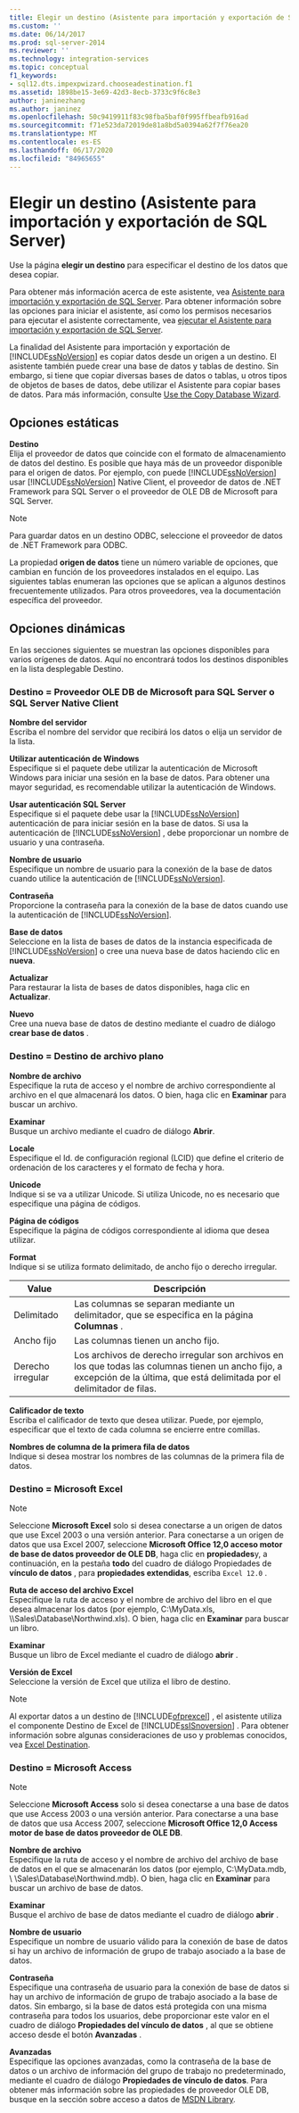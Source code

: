 ```yaml
---
title: Elegir un destino (Asistente para importación y exportación de SQL Server) | Microsoft Docs
ms.custom: ''
ms.date: 06/14/2017
ms.prod: sql-server-2014
ms.reviewer: ''
ms.technology: integration-services
ms.topic: conceptual
f1_keywords:
- sql12.dts.impexpwizard.chooseadestination.f1
ms.assetid: 1898be15-3e69-42d3-8ecb-3733c9f6c8e3
author: janinezhang
ms.author: janinez
ms.openlocfilehash: 50c9419911f83c98fba5baf0f995ffbeafb916ad
ms.sourcegitcommit: f71e523da72019de81a8bd5a0394a62f7f76ea20
ms.translationtype: MT
ms.contentlocale: es-ES
ms.lasthandoff: 06/17/2020
ms.locfileid: "84965655"
---
```

# <a name="choose-a-destination-sql-server-import-and-export-wizard"></a>Elegir un destino (Asistente para importación y exportación de SQL Server)
  Use la página **elegir un destino** para especificar el destino de los datos que desea copiar.  
  
 Para obtener más información acerca de este asistente, vea [Asistente para importación y exportación de SQL Server](import-and-export-data-with-the-sql-server-import-and-export-wizard.md). Para obtener información sobre las opciones para iniciar el asistente, así como los permisos necesarios para ejecutar el asistente correctamente, vea [ejecutar el Asistente para importación y exportación de SQL Server](start-the-sql-server-import-and-export-wizard.md).  
  
 La finalidad del Asistente para importación y exportación de [!INCLUDE[ssNoVersion](../../includes/ssnoversion-md.md)] es copiar datos desde un origen a un destino. El asistente también puede crear una base de datos y tablas de destino. Sin embargo, si tiene que copiar diversas bases de datos o tablas, u otros tipos de objetos de bases de datos, debe utilizar el Asistente para copiar bases de datos. Para más información, consulte [Use the Copy Database Wizard](../../relational-databases/databases/use-the-copy-database-wizard.md).  
  
## <a name="static-options"></a>Opciones estáticas  
 **Destino**  
 Elija el proveedor de datos que coincide con el formato de almacenamiento de datos del destino. Es posible que haya más de un proveedor disponible para el origen de datos. Por ejemplo, con puede [!INCLUDE[ssNoVersion](../../includes/ssnoversion-md.md)] usar [!INCLUDE[ssNoVersion](../../includes/ssnoversion-md.md)] Native Client, el proveedor de datos de .NET Framework para SQL Server o el proveedor de OLE DB de Microsoft para SQL Server.  
  
> [!NOTE]  
>  Para guardar datos en un destino ODBC, seleccione el proveedor de datos de .NET Framework para ODBC.  
  
 La propiedad **origen de datos** tiene un número variable de opciones, que cambian en función de los proveedores instalados en el equipo. Las siguientes tablas enumeran las opciones que se aplican a algunos destinos frecuentemente utilizados. Para otros proveedores, vea la documentación específica del proveedor.  
  
## <a name="dynamic-options"></a>Opciones dinámicas  
 En las secciones siguientes se muestran las opciones disponibles para varios orígenes de datos. Aquí no encontrará todos los destinos disponibles en la lista desplegable Destino.  
  
### <a name="destination--sql-server-native-client-or-microsoft-ole-db-provider-for-sql-server"></a>Destino = Proveedor OLE DB de Microsoft para SQL Server o SQL Server Native Client  
 **Nombre del servidor**  
 Escriba el nombre del servidor que recibirá los datos o elija un servidor de la lista.  
  
 **Utilizar autenticación de Windows**  
 Especifique si el paquete debe utilizar la autenticación de Microsoft Windows para iniciar una sesión en la base de datos. Para obtener una mayor seguridad, es recomendable utilizar la autenticación de Windows.  
  
 **Usar autenticación SQL Server**  
 Especifique si el paquete debe usar la [!INCLUDE[ssNoVersion](../../includes/ssnoversion-md.md)] autenticación de para iniciar sesión en la base de datos. Si usa la autenticación de [!INCLUDE[ssNoVersion](../../includes/ssnoversion-md.md)] , debe proporcionar un nombre de usuario y una contraseña.  
  
 **Nombre de usuario**  
 Especifique un nombre de usuario para la conexión de la base de datos cuando utilice la autenticación de [!INCLUDE[ssNoVersion](../../includes/ssnoversion-md.md)].  
  
 **Contraseña**  
 Proporcione la contraseña para la conexión de la base de datos cuando use la autenticación de [!INCLUDE[ssNoVersion](../../includes/ssnoversion-md.md)].  
  
 **Base de datos**  
 Seleccione en la lista de bases de datos de la instancia especificada de [!INCLUDE[ssNoVersion](../../includes/ssnoversion-md.md)] o cree una nueva base de datos haciendo clic en **nueva**.  
  
 **Actualizar**  
 Para restaurar la lista de bases de datos disponibles, haga clic en **Actualizar**.  
  
 **Nuevo**  
 Cree una nueva base de datos de destino mediante el cuadro de diálogo **crear base de datos** .  
  
### <a name="destination--flat-file-destination"></a>Destino = Destino de archivo plano  
 **Nombre de archivo**  
 Especifique la ruta de acceso y el nombre de archivo correspondiente al archivo en el que almacenará los datos. O bien, haga clic en **Examinar** para buscar un archivo.  
  
 **Examinar**  
 Busque un archivo mediante el cuadro de diálogo **Abrir**.  
  
 **Locale**  
 Especifique el Id. de configuración regional (LCID) que define el criterio de ordenación de los caracteres y el formato de fecha y hora.  
  
 **Unicode**  
 Indique si se va a utilizar Unicode. Si utiliza Unicode, no es necesario que especifique una página de códigos.  
  
 **Página de códigos**  
 Especifique la página de códigos correspondiente al idioma que desea utilizar.  
  
 **Format**  
 Indique si se utiliza formato delimitado, de ancho fijo o derecho irregular.  
  
|Value|Descripción|  
|-----------|-----------------|  
|Delimitado|Las columnas se separan mediante un delimitador, que se especifica en la página **Columnas** .|  
|Ancho fijo|Las columnas tienen un ancho fijo.|  
|Derecho irregular|Los archivos de derecho irregular son archivos en los que todas las columnas tienen un ancho fijo, a excepción de la última, que está delimitada por el delimitador de filas.|  
  
 **Calificador de texto**  
 Escriba el calificador de texto que desea utilizar. Puede, por ejemplo, especificar que el texto de cada columna se encierre entre comillas.  
  
 **Nombres de columna de la primera fila de datos**  
 Indique si desea mostrar los nombres de las columnas de la primera fila de datos.  
  
### <a name="destination--microsoft-excel"></a>Destino = Microsoft Excel  
  
> [!NOTE]  
>  Seleccione **Microsoft Excel** solo si desea conectarse a un origen de datos que use Excel 2003 o una versión anterior. Para conectarse a un origen de datos que usa Excel 2007, seleccione **Microsoft Office 12,0 acceso motor de base de datos proveedor de OLE DB**, haga clic en **propiedades**y, a continuación, en la pestaña **todo** del cuadro de diálogo Propiedades de **vínculo de datos** , para **propiedades extendidas**, escriba `Excel 12.0` .  
  
 **Ruta de acceso del archivo Excel**  
 Especifique la ruta de acceso y el nombre de archivo del libro en el que desea almacenar los datos (por ejemplo, C:\MyData.xls, \\\Sales\Database\Northwind.xls). O bien, haga clic en **Examinar** para buscar un libro.  
  
 **Examinar**  
 Busque un libro de Excel mediante el cuadro de diálogo **abrir** .  
  
 **Versión de Excel**  
 Seleccione la versión de Excel que utiliza el libro de destino.  
  
> [!NOTE]  
>  Al exportar datos a un destino de [!INCLUDE[ofprexcel](../../includes/ofprexcel-md.md)] , el asistente utiliza el componente Destino de Excel de [!INCLUDE[ssISnoversion](../../includes/ssisnoversion-md.md)] . Para obtener información sobre algunas consideraciones de uso y problemas conocidos, vea [Excel Destination](../data-flow/excel-destination.md).  
  
### <a name="destination--microsoft-access"></a>Destino = Microsoft Access  
  
> [!NOTE]  
>  Seleccione **Microsoft Access** solo si desea conectarse a una base de datos que use Access 2003 o una versión anterior. Para conectarse a una base de datos que usa Access 2007, seleccione **Microsoft Office 12,0 Access motor de base de datos proveedor de OLE DB**.  
  
 **Nombre de archivo**  
 Especifique la ruta de acceso y el nombre de archivo del archivo de base de datos en el que se almacenarán los datos (por ejemplo, C:\MyData.mdb, \\ \Sales\Database\Northwind.mdb). O bien, haga clic en **Examinar** para buscar un archivo de base de datos.  
  
 **Examinar**  
 Busque el archivo de base de datos mediante el cuadro de diálogo **abrir** .  
  
 **Nombre de usuario**  
 Especifique un nombre de usuario válido para la conexión de base de datos si hay un archivo de información de grupo de trabajo asociado a la base de datos.  
  
 **Contraseña**  
 Especifique una contraseña de usuario para la conexión de base de datos si hay un archivo de información de grupo de trabajo asociado a la base de datos. Sin embargo, si la base de datos está protegida con una misma contraseña para todos los usuarios, debe proporcionar este valor en el cuadro de diálogo **Propiedades del vínculo de datos** , al que se obtiene acceso desde el botón **Avanzadas** .  
  
 **Avanzadas**  
 Especifique las opciones avanzadas, como la contraseña de la base de datos o un archivo de información del grupo de trabajo no predeterminado, mediante el cuadro de diálogo **Propiedades de vínculo de datos**. Para obtener más información sobre las propiedades de proveedor OLE DB, busque en la sección sobre acceso a datos de [MSDN Library](https://go.microsoft.com/fwlink/?linkid=62553).  
  
  
